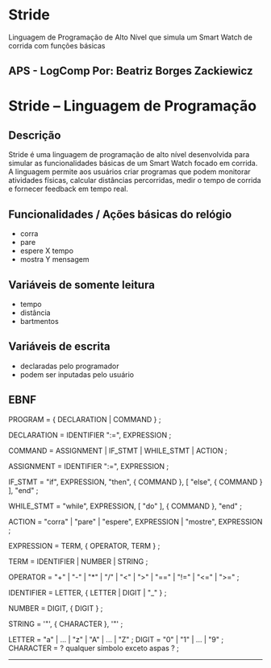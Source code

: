 # Stride
Linguagem de Programação de Alto Nível que simula um Smart Watch de corrida com funções básicas

APS - LogComp
Por: Beatriz Borges Zackiewicz
---

# Stride – Linguagem de Programação
## Descrição
Stride é uma linguagem de programação de alto nível desenvolvida para simular as funcionalidades básicas de um Smart Watch focado em corrida. A linguagem permite aos usuários criar programas que podem monitorar atividades físicas, calcular distâncias percorridas, medir o tempo de corrida e fornecer feedback em tempo real.

## Funcionalidades / Ações básicas do relógio
- corra
- pare
- espere X tempo
- mostra Y mensagem

## Variáveis de somente leitura
- tempo
- distância
- bartmentos

## Variáveis de escrita
- declaradas pelo programador
- podem ser inputadas pelo usuário



##  EBNF
PROGRAM        = { DECLARATION | COMMAND } ;

DECLARATION    = IDENTIFIER ":=", EXPRESSION ;

COMMAND        = ASSIGNMENT | IF_STMT | WHILE_STMT | ACTION ;

ASSIGNMENT     = IDENTIFIER ":=", EXPRESSION ;

IF_STMT        = "if", EXPRESSION, "then", { COMMAND }, [ "else", { COMMAND } ], "end" ;

WHILE_STMT     = "while", EXPRESSION, [ "do" ], { COMMAND }, "end" ;

ACTION         = "corra"
               | "pare"
               | "espere", EXPRESSION
               | "mostre", EXPRESSION ;

EXPRESSION     = TERM, { OPERATOR, TERM } ;

TERM           = IDENTIFIER | NUMBER | STRING ;

OPERATOR       = "+" | "-" | "*" | "/" | "<" | ">" | "==" | "!=" | "<=" | ">=" ;

IDENTIFIER     = LETTER, { LETTER | DIGIT | "_" } ;

NUMBER         = DIGIT, { DIGIT } ;

STRING         = '"', { CHARACTER }, '"' ;

LETTER         = "a" | ... | "z" | "A" | ... | "Z" ;
DIGIT          = "0" | "1" | ... | "9" ;
CHARACTER      = ? qualquer símbolo exceto aspas ? ;

---
